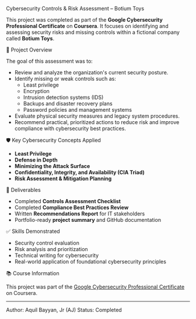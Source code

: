 Cybersecurity Controls & Risk Assessment – Botium Toys

This project was completed as part of the **Google Cybersecurity Professional Certificate** on **Coursera**. It focuses on identifying and assessing security risks and missing controls within a fictional company called **Botium Toys**.

📄 Project Overview

The goal of this assessment was to:

- Review and analyze the organization's current security posture.
- Identify missing or weak controls such as:
  - Least privilege
  - Encryption
  - Intrusion detection systems (IDS)
  - Backups and disaster recovery plans
  - Password policies and management systems
- Evaluate physical security measures and legacy system procedures.
- Recommend practical, prioritized actions to reduce risk and improve compliance with cybersecurity best practices.

🛡️ Key Cybersecurity Concepts Applied

- **Least Privilege**
- **Defense in Depth**
- **Minimizing the Attack Surface**
- **Confidentiality, Integrity, and Availability (CIA Triad)**
- **Risk Assessment & Mitigation Planning**

📑 Deliverables

- Completed **Controls Assessment Checklist**
- Completed **Compliance Best Practices Review**
- Written **Recommendations Report** for IT stakeholders
- Portfolio-ready **project summary** and GitHub documentation

✅ Skills Demonstrated

- Security control evaluation
- Risk analysis and prioritization
- Technical writing for cybersecurity
- Real-world application of foundational cybersecurity principles

📚 Course Information

This project was part of the [Google Cybersecurity Professional Certificate](https://www.coursera.org/professional-certificates/google-cybersecurity) on Coursera.

---

Author: Aquil Bayyan, Jr (AJ)
Status: Completed  
